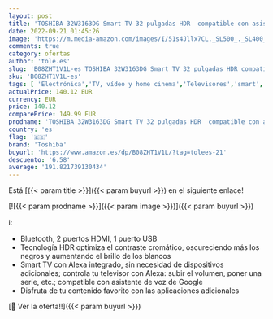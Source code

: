 ```yaml
---
layout: post
title: 'TOSHIBA 32W3163DG Smart TV 32 pulgadas HDR  compatible con asistentes Alexa y Google  TV Satélite  Bluetooth  Dolby Audio'
date: 2022-09-21 01:45:26
image: 'https://m.media-amazon.com/images/I/51s4Jllx7CL._SL500_._SL400_.jpg'
comments: true
category: ofertas
author: 'tole.es'
slug: 'B08ZHT1V1L-es TOSHIBA 32W3163DG Smart TV 32 pulgadas HDR compatible con...'
sku: 'B08ZHT1V1L-es'
tags: [ 'Electrónica','TV, vídeo y home cinema','Televisores','smart','toshiba','tv','🇪🇸', ]
actualPrice: 140.12 EUR
currency: EUR
price: 140.12
comparePrice: 149.99 EUR
prodname: 'TOSHIBA 32W3163DG Smart TV 32 pulgadas HDR  compatible con asistentes Alexa y Google  TV Satélite  Bluetooth  Dolby Audio'
country: 'es'
flag: '🇪🇸'
brand: 'Toshiba'
buyurl: 'https://www.amazon.es/dp/B08ZHT1V1L/?tag=tolees-21'
descuento: '6.58'
average: '191.821739130434'
---
```


Está [{{< param title >}}]({{< param buyurl >}}) en el siguiente enlace!

[![{{< param prodname >}}]({{< param image >}})]({{< param buyurl >}})

ℹ️:

- Bluetooth, 2 puertos HDMI, 1 puerto USB
- Tecnología HDR optimiza el contraste cromático, oscureciendo más los negros y aumentando el brillo de los blancos
- Smart TV con Alexa integrado, sin necesidad de dispositivos adicionales; controla tu televisor con Alexa: subir el volumen, poner una serie, etc.; compatible con asistente de voz de Google
- Disfruta de tu contenido favorito con las aplicaciones adicionales

[🛒 Ver la oferta!!]({{< param buyurl >}})
